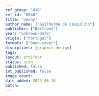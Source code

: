 ```yaml
---
ref_group: "010"
ref_id: "0048"
title: "Jenny"
author_name: ["Guilherme de Casquilho"]
publisher: ["Bertrand"]
year: "unknown-date"
origin: ["Portugal"]
formats: ["book-cover"]
disciplines: [graphic-design]
tags:
layout: artifact
status: scan
published: false
int_published: false
image_count:
date_added: 2023-06-16
batch:
---
```

